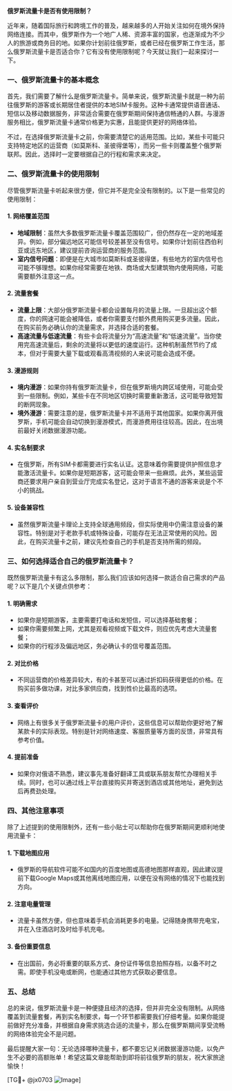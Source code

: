 **俄罗斯流量卡是否有使用限制？**

近年来，随着国际旅行和跨境工作的普及，越来越多的人开始关注如何在境外保持网络连接。而其中，俄罗斯作为一个地广人稀、资源丰富的国家，也逐渐成为不少人的旅游或商务目的地。如果你计划前往俄罗斯，或者已经在俄罗斯工作生活，那么俄罗斯流量卡是否适合你？它有没有使用限制呢？今天就让我们一起来探讨一下。

### 一、俄罗斯流量卡的基本概念

首先，我们需要了解什么是俄罗斯流量卡。简单来说，俄罗斯流量卡就是一种为前往俄罗斯的游客或长期居住者提供的本地SIM卡服务。这种卡通常提供语音通话、短信以及移动数据服务，非常适合需要在俄罗斯期间保持通信畅通的人群。与漫游服务相比，俄罗斯流量卡通常价格更为实惠，且能提供更好的网络体验。

不过，在选择俄罗斯流量卡之前，你需要清楚它的适用范围。比如，某些卡可能只支持特定地区的运营商（如莫斯科、圣彼得堡等），而另一些卡则覆盖整个俄罗斯联邦。因此，选择时一定要根据自己的行程和需求来决定。

### 二、俄罗斯流量卡的使用限制

尽管俄罗斯流量卡听起来很方便，但它并不是完全没有限制的。以下是一些常见的使用限制：

#### 1. **网络覆盖范围**
   - **地域限制**：虽然大多数俄罗斯流量卡覆盖范围较广，但仍然存在一定的地域差异。例如，部分偏远地区可能信号较差甚至没有信号。如果你计划前往西伯利亚或远东地区，建议提前咨询运营商的服务范围。
   - **室内信号问题**：即便是在大城市如莫斯科或圣彼得堡，有些地方的室内信号也可能不够理想。如果你经常需要在地铁、商场或大型建筑物内使用网络，可能需要额外注意这一点。

#### 2. **流量套餐**
   - **流量上限**：大部分俄罗斯流量卡都会设置每月的流量上限。一旦超出这个额度，你的网速可能会被降低，或者你需要支付额外费用购买更多流量。因此，在购买前务必确认你的流量需求，并选择合适的套餐。
   - **高速流量与低速流量**：有些卡会将流量分为“高速流量”和“低速流量”。当你使用完高速流量后，剩余的流量将以更低的速度运行。这种机制虽然节约了成本，但对于需要大量下载或观看高清视频的人来说可能会造成不便。

#### 3. **漫游规则**
   - **境内漫游**：如果你持有俄罗斯流量卡，但在俄罗斯境内跨区域使用，可能会受到一些限制。例如，某些卡在不同地区切换时需要重新激活，这可能导致短暂的断网现象。
   - **境外漫游**：需要注意的是，俄罗斯流量卡并不适用于其他国家。如果你离开俄罗斯，手机可能会自动切换到漫游模式，而漫游费用往往较高。因此，在出境前最好关闭数据漫游功能。

#### 4. **实名制要求**
   - 在俄罗斯，所有SIM卡都需要进行实名认证。这意味着你需要提供护照信息才能激活流量卡。如果你是短期游客，这可能会带来一些麻烦。此外，某些运营商还要求用户亲自到营业厅完成实名登记，这对于语言不通的游客来说是个不小的挑战。

#### 5. **设备兼容性**
   - 虽然俄罗斯流量卡理论上支持全球通用频段，但实际使用中仍需注意设备的兼容性。特别是对于老款手机或特殊设备，可能存在无法正常使用的风险。因此，在购买流量卡之前，建议先检查自己的手机是否支持所需的频段。

### 三、如何选择适合自己的俄罗斯流量卡？

既然俄罗斯流量卡有这么多限制，那么我们应该如何选择一款适合自己需求的产品呢？以下是几个关键点供参考：

#### 1. **明确需求**
   - 如果你是短期游客，主要需要打电话和发短信，可以选择基础套餐；
   - 如果你需要频繁上网，尤其是观看视频或下载文件，则应优先考虑大流量套餐；
   - 如果你的行程涉及偏远地区，务必确认卡的信号覆盖范围。

#### 2. **对比价格**
   - 不同运营商的价格差异较大，有的卡甚至可以通过折扣码获得更低的价格。在购买前多做功课，对比多家供应商，找到性价比最高的选项。

#### 3. **查看评价**
   - 网络上有很多关于俄罗斯流量卡的用户评价，这些信息可以帮助你更好地了解某款卡的实际表现。特别是针对网络速度、客服质量等方面的反馈，非常具有参考价值。

#### 4. **提前准备**
   - 如果你对俄语不熟悉，建议事先准备好翻译工具或联系朋友帮忙办理相关手续。同时，也可以通过线上平台直接购买并寄送到酒店或其他地址，避免到达后再费劲处理。

### 四、其他注意事项

除了上述提到的使用限制外，还有一些小贴士可以帮助你在俄罗斯期间更顺利地使用流量卡：

#### 1. **下载地图应用**
   - 俄罗斯的导航软件可能不如国内的百度地图或高德地图那样直观，因此建议提前下载Google Maps或其他离线地图应用，以便在没有网络的情况下也能找到方向。

#### 2. **注意电量管理**
   - 流量卡虽然方便，但也意味着手机会消耗更多的电量。记得随身携带充电宝，并在入住酒店时及时给手机充电。

#### 3. **备份重要信息**
   - 在出国前，务必将重要的联系方式、身份证件等信息拍照存档，以备不时之需。即使手机没电或断网，也能通过其他方式获取必要信息。

### 五、总结

总的来说，俄罗斯流量卡是一种便捷且经济的选择，但并非完全没有限制。从网络覆盖到流量套餐，再到实名制要求，每一个环节都需要我们仔细考量。如果你能提前做好充分准备，并根据自身需求挑选合适的流量卡，那么在俄罗斯期间享受流畅的网络体验完全不是问题。

最后提醒大家一句：无论选择哪种流量卡，都不要忘记关闭数据漫游功能，以免产生不必要的高额账单！希望这篇文章能帮助到即将前往俄罗斯的朋友，祝大家旅途愉快！

[TG💪+ @jx0703 ![Image](https://github.com/user-attachments/assets/dbca1d08-cadb-493c-b0ec-ad6f7a83f270)]